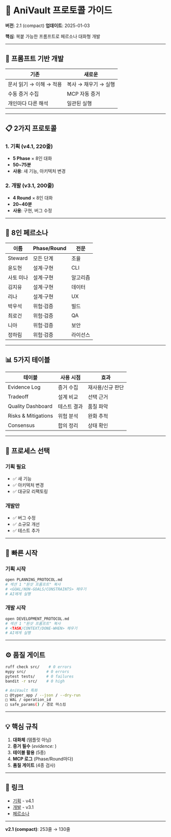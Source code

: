 # 🎯 AniVault 프로토콜 가이드

**버전**: 2.1 (compact)
**업데이트**: 2025-01-03

**핵심**: 복붙 가능한 프롬프트로 페르소나 대화형 개발

---

## 🚀 프롬프트 기반 개발

| 기존 | 새로운 |
|------|--------|
| 문서 읽기 → 이해 → 적용 | 복사 → 채우기 → 실행 |
| 수동 증거 수집 | MCP 자동 증거 |
| 개인마다 다른 해석 | 일관된 실행 |

---

## 📋 2가지 프로토콜

### 1. 기획 (v4.1, 220줄)
- **5 Phase** × 8인 대화
- **50~75분**
- **사용**: 새 기능, 아키텍처 변경

### 2. 개발 (v3.1, 200줄)
- **4 Round** × 8인 대화
- **20~40분**
- **사용**: 구현, 버그 수정

---

## 👥 8인 페르소나

| 이름 | Phase/Round | 전문 |
|------|------------|------|
| Steward | 모든 단계 | 조율 |
| 윤도현 | 설계·구현 | CLI |
| 사토 미나 | 설계·구현 | 알고리즘 |
| 김지유 | 설계·구현 | 데이터 |
| 리나 | 설계·구현 | UX |
| 박우석 | 위험·검증 | 빌드 |
| 최로건 | 위험·검증 | QA |
| 니아 | 위험·검증 | 보안 |
| 정하림 | 위험·검증 | 라이선스 |

---

## 📊 5가지 테이블

| 테이블 | 사용 시점 | 효과 |
|--------|----------|------|
| Evidence Log | 증거 수집 | 재사용/신규 판단 |
| Tradeoff | 설계 비교 | 선택 근거 |
| Quality Dashboard | 테스트 결과 | 품질 파악 |
| Risks & Mitigations | 위험 분석 | 완화 추적 |
| Consensus | 합의 정리 | 상태 확인 |

---

## 🎯 프로세스 선택

### 기획 필요
- ✅ 새 기능
- ✅ 아키텍처 변경
- ✅ 대규모 리팩토링

### 개발만
- ✅ 버그 수정
- ✅ 소규모 개선
- ✅ 테스트 추가

---

## 🚀 빠른 시작

### 기획 시작
```bash
open PLANNING_PROTOCOL.md
# 섹션 1 "원샷 프롬프트" 복사
# <GOAL/NON-GOALS/CONSTRAINTS> 채우기
# AI에게 실행
```

### 개발 시작
```bash
open DEVELOPMENT_PROTOCOL.md
# 섹션 1 "원샷 프롬프트" 복사
# <TASK/CONTEXT/DONE-WHEN> 채우기
# AI에게 실행
```

---

## ⚙️ 품질 게이트

```bash
ruff check src/    # 0 errors
mypy src/         # 0 errors
pytest tests/     # 0 failures
bandit -r src/    # 0 high

# AniVault 특화
□ @typer_app / --json / --dry-run
□ WAL / operation_id
□ safe_params() / 경로 마스킹
```

---

## 💡 핵심 규칙

1. **대화체** (템플릿 아님)
2. **증거 필수** (_evidence: <path>_)
3. **테이블 활용** (5종)
4. **MCP 로그** (Phase/Round마다)
5. **품질 게이트** (4종 검사)

---

## 🔗 링크

- [기획](./PLANNING_PROTOCOL.md) - v4.1
- [개발](./DEVELOPMENT_PROTOCOL.md) - v3.1
- [페르소나](./personas.mdc)

---

**v2.1 (compact)**: 253줄 → 130줄
